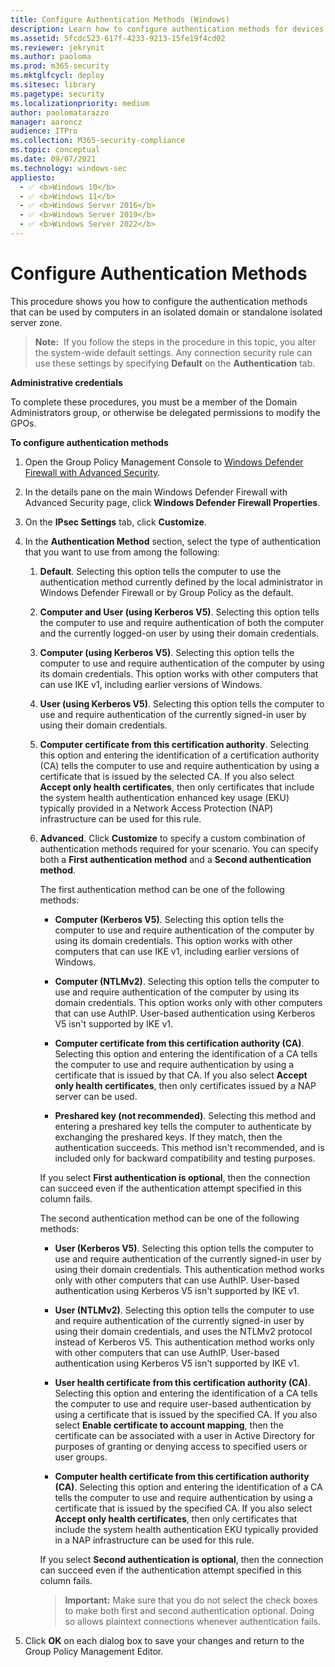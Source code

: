 ```yaml
---
title: Configure Authentication Methods (Windows)
description: Learn how to configure authentication methods for devices in an isolated domain or standalone server zone in Windows Defender Firewall with Advanced Security.
ms.assetid: 5fcdc523-617f-4233-9213-15fe19f4cd02
ms.reviewer: jekrynit
ms.author: paoloma
ms.prod: m365-security
ms.mktglfcycl: deploy
ms.sitesec: library
ms.pagetype: security
ms.localizationpriority: medium
author: paolomatarazzo
manager: aaroncz
audience: ITPro
ms.collection: M365-security-compliance
ms.topic: conceptual
ms.date: 09/07/2021
ms.technology: windows-sec
appliesto: 
  - ✅ <b>Windows 10</b>
  - ✅ <b>Windows 11</b>
  - ✅ <b>Windows Server 2016</b>
  - ✅ <b>Windows Server 2019</b>
  - ✅ <b>Windows Server 2022</b>
---
```


# Configure Authentication Methods


This procedure shows you how to configure the authentication methods that can be used by computers in an isolated domain or standalone isolated server zone.

>**Note:**  If you follow the steps in the procedure in this topic, you alter the system-wide default settings. Any connection security rule can use these settings by specifying **Default** on the **Authentication** tab.

**Administrative credentials**

To complete these procedures, you must be a member of the Domain Administrators group, or otherwise be delegated permissions to modify the GPOs.

**To configure authentication methods**

1. Open the Group Policy Management Console to [Windows Defender Firewall with Advanced Security](open-the-group-policy-management-console-to-windows-firewall-with-advanced-security.md).

2. In the details pane on the main Windows Defender Firewall with Advanced Security page, click **Windows Defender Firewall Properties**.

3. On the **IPsec Settings** tab, click **Customize**.

4. In the **Authentication Method** section, select the type of authentication that you want to use from among the following:

   1.  **Default**. Selecting this option tells the computer to use the authentication method currently defined by the local administrator in Windows Defender Firewall or by Group Policy as the default.

   2.  **Computer and User (using Kerberos V5)**. Selecting this option tells the computer to use and require authentication of both the computer and the currently logged-on user by using their domain credentials.

   3.  **Computer (using Kerberos V5)**. Selecting this option tells the computer to use and require authentication of the computer by using its domain credentials. This option works with other computers that can use IKE v1, including earlier versions of Windows.

   4.  **User (using Kerberos V5)**. Selecting this option tells the computer to use and require authentication of the currently signed-in user by using their domain credentials.

   5.  **Computer certificate from this certification authority**. Selecting this option and entering the identification of a certification authority (CA) tells the computer to use and require authentication by using a certificate that is issued by the selected CA. If you also select **Accept only health certificates**, then only certificates that include the system health authentication enhanced key usage (EKU) typically provided in a Network Access Protection (NAP) infrastructure can be used for this rule.

   6.  **Advanced**. Click **Customize** to specify a custom combination of authentication methods required for your scenario. You can specify both a **First authentication method** and a **Second authentication method**.

       The first authentication method can be one of the following methods:

       -   **Computer (Kerberos V5)**. Selecting this option tells the computer to use and require authentication of the computer by using its domain credentials. This option works with other computers that can use IKE v1, including earlier versions of Windows.

       -   **Computer (NTLMv2)**. Selecting this option tells the computer to use and require authentication of the computer by using its domain credentials. This option works only with other computers that can use AuthIP. User-based authentication using Kerberos V5 isn't supported by IKE v1.

       -   **Computer certificate from this certification authority (CA)**. Selecting this option and entering the identification of a CA tells the computer to use and require authentication by using a certificate that is issued by that CA. If you also select **Accept only health certificates**, then only certificates issued by a NAP server can be used.

       -   **Preshared key (not recommended)**. Selecting this method and entering a preshared key tells the computer to authenticate by exchanging the preshared keys. If they match, then the authentication succeeds. This method isn't recommended, and is included only for backward compatibility and testing purposes.

       If you select **First authentication is optional**, then the connection can succeed even if the authentication attempt specified in this column fails.

       The second authentication method can be one of the following methods:

       -   **User (Kerberos V5)**. Selecting this option tells the computer to use and require authentication of the currently signed-in user by using their domain credentials. This authentication method works only with other computers that can use AuthIP. User-based authentication using Kerberos V5 isn't supported by IKE v1.

       -   **User (NTLMv2)**. Selecting this option tells the computer to use and require authentication of the currently signed-in user by using their domain credentials, and uses the NTLMv2 protocol instead of Kerberos V5. This authentication method works only with other computers that can use AuthIP. User-based authentication using Kerberos V5 isn't supported by IKE v1.

       -   **User health certificate from this certification authority (CA)**. Selecting this option and entering the identification of a CA tells the computer to use and require user-based authentication by using a certificate that is issued by the specified CA. If you also select **Enable certificate to account mapping**, then the certificate can be associated with a user in Active Directory for purposes of granting or denying access to specified users or user groups.

       -   **Computer health certificate from this certification authority (CA)**. Selecting this option and entering the identification of a CA tells the computer to use and require authentication by using a certificate that is issued by the specified CA. If you also select **Accept only health certificates**, then only certificates that include the system health authentication EKU typically provided in a NAP infrastructure can be used for this rule.

       If you select **Second authentication is optional**, then the connection can succeed even if the authentication attempt specified in this column fails.

       >**Important:**  Make sure that you do not select the check boxes to make both first and second authentication optional. Doing so allows plaintext connections whenever authentication fails.

5. Click **OK** on each dialog box to save your changes and return to the Group Policy Management Editor.
